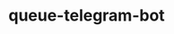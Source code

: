 # queue-telegram-bot

<!-- https://docs.google.com/document/d/1IRDkZ1_x7HtzHj8-TqcKiel5vHTuCX1spIWOSR8Ne4k/edit

commands:
✅ add_teacher - vika
✅ add_subject - vika
✅ update_teacher - vika
✅ update_subject - vika
✅ delete_teacher - vika
✅ delete_subject - vika


✅ create_queueu - vitalik
✅ clear_queue - vitalik
✅ delete_queue - vitalik
✅ sign_up (optional poz arg) - vitalik
(Необхідно унеможливити запис на уже пройдені позиції)
✅ sign_out - vitalik

✅ show_needed_queue - dima
✅ start_queue - dima
✅ show_current_student(nearest_future) - dima
✅ next (queue to next student) - dima

all_teachers
all_subjects
all_students


start, help, end, menu-->
